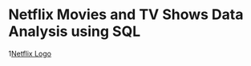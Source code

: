 # Netflix Movies and TV Shows  Data Analysis using SQL

1[Netflix Logo](https://github.com/alecoder1/Netflix_SQL_project/blob/main/netflix%20logo.jpeg)
